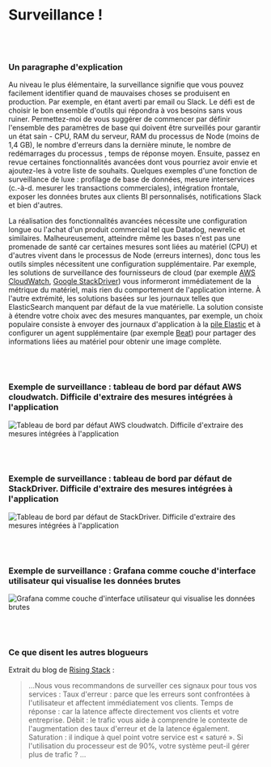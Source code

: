 # Surveillance !

<br/><br/>

### Un paragraphe d'explication

Au niveau le plus élémentaire, la surveillance signifie que vous pouvez facilement identifier quand de mauvaises choses se produisent en production. Par exemple, en étant averti par email ou Slack. Le défi est de choisir le bon ensemble d'outils qui répondra à vos besoins sans vous ruiner. Permettez-moi de vous suggérer de commencer par définir l'ensemble des paramètres de base qui doivent être surveillés pour garantir un état sain - CPU, RAM du serveur, RAM du processus de Node (moins de 1,4 GB), le nombre d'erreurs dans la dernière minute, le nombre de redémarrages du processus , temps de réponse moyen. Ensuite, passez en revue certaines fonctionnalités avancées dont vous pourriez avoir envie et ajoutez-les à votre liste de souhaits. Quelques exemples d'une fonction de surveillance de luxe : profilage de base de données, mesure interservices (c.-à-d. mesurer les transactions commerciales), intégration frontale, exposer les données brutes aux clients BI personnalisés, notifications Slack et bien d'autres.

La réalisation des fonctionnalités avancées nécessite une configuration longue ou l'achat d'un produit commercial tel que Datadog, newrelic et similaires. Malheureusement, atteindre même les bases n'est pas une promenade de santé car certaines mesures sont liées au matériel (CPU) et d'autres vivent dans le processus de Node (erreurs internes), donc tous les outils simples nécessitent une configuration supplémentaire. Par exemple, les solutions de surveillance des fournisseurs de cloud (par exemple [AWS CloudWatch](https://aws.amazon.com/cloudwatch/), [Google StackDriver](https://cloud.google.com/stackdriver/)) vous informeront immédiatement de la métrique du matériel, mais rien du comportement de l'application interne. À l'autre extrémité, les solutions basées sur les journaux telles que ElasticSearch manquent par défaut de la vue matérielle. La solution consiste à étendre votre choix avec des mesures manquantes, par exemple, un choix populaire consiste à envoyer des journaux d'application à la [pile Elastic](https://www.elastic.co/products) et à configurer un agent supplémentaire (par exemple [Beat](https://www.elastic.co/products)) pour partager des informations liées au matériel pour obtenir une image complète.

<br/><br/>

### Exemple de surveillance : tableau de bord par défaut AWS cloudwatch. Difficile d'extraire des mesures intégrées à l'application

![Tableau de bord par défaut AWS cloudwatch. Difficile d'extraire des mesures intégrées à l'application](./assets/images/monitoring1.png)

<br/><br/>

### Exemple de surveillance : tableau de bord par défaut de StackDriver. Difficile d'extraire des mesures intégrées à l'application

![Tableau de bord par défaut de StackDriver. Difficile d'extraire des mesures intégrées à l'application](./assets/images/monitoring2.jpg)

<br/><br/>

### Exemple de surveillance : Grafana comme couche d'interface utilisateur qui visualise les données brutes

![Grafana comme couche d'interface utilisateur qui visualise les données brutes](./assets/images/monitoring3.png)

<br/><br/>

### Ce que disent les autres blogueurs

Extrait du blog de [Rising Stack](https://blog.risingstack.com/node-js-performance-monitoring-with-prometheus/) :

> …Nous vous recommandons de surveiller ces signaux pour tous vos services :
> Taux d'erreur : parce que les erreurs sont confrontées à l'utilisateur et affectent immédiatement vos clients.
> Temps de réponse : car la latence affecte directement vos clients et votre entreprise.
> Débit : le trafic vous aide à comprendre le contexte de l'augmentation des taux d'erreur et de la latence également.
> Saturation : il indique à quel point votre service est « saturé ». Si l'utilisation du processeur est de 90%, votre système peut-il gérer plus de trafic ? …
